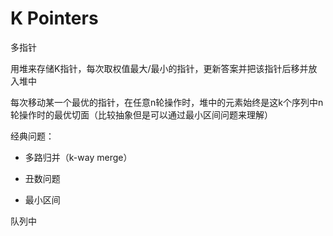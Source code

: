 # K Pointers

多指针

用堆来存储K指针，每次取权值最大/最小的指针，更新答案并把该指针后移并放入堆中

每次移动某一个最优的指针，在任意n轮操作时，堆中的元素始终是这k个序列中n轮操作时的最优切面（比较抽象但是可以通过最小区间问题来理解）

经典问题：

- 多路归并（k-way merge）

- 丑数问题

- 最小区间

队列中